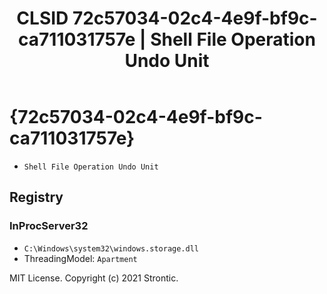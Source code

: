 ﻿---
title: "CLSID 72c57034-02c4-4e9f-bf9c-ca711031757e | Shell File Operation Undo Unit"
excerpt: What is COM-Object CLSID 72c57034-02c4-4e9f-bf9c-ca711031757e?
---

# {72c57034-02c4-4e9f-bf9c-ca711031757e}

* `Shell File Operation Undo Unit`

## Registry


### InProcServer32

* `C:\Windows\system32\windows.storage.dll`
* ThreadingModel: `Apartment`

MIT License. Copyright (c) 2021 Strontic.


